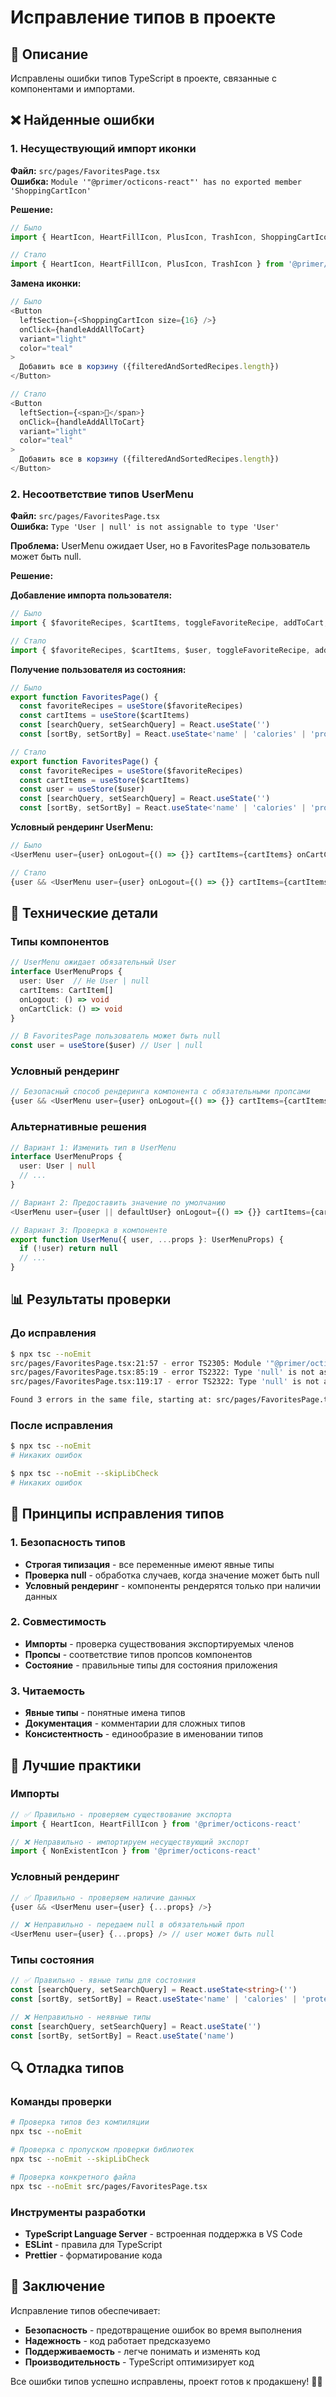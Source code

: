 # Исправление типов в проекте

## 🎯 Описание

Исправлены ошибки типов TypeScript в проекте, связанные с компонентами и импортами.

## ❌ Найденные ошибки

### 1. Несуществующий импорт иконки
**Файл:** `src/pages/FavoritesPage.tsx`  
**Ошибка:** `Module '"@primer/octicons-react"' has no exported member 'ShoppingCartIcon'`

**Решение:**
```typescript
// Было
import { HeartIcon, HeartFillIcon, PlusIcon, TrashIcon, ShoppingCartIcon } from '@primer/octicons-react'

// Стало
import { HeartIcon, HeartFillIcon, PlusIcon, TrashIcon } from '@primer/octicons-react'
```

**Замена иконки:**
```typescript
// Было
<Button
  leftSection={<ShoppingCartIcon size={16} />}
  onClick={handleAddAllToCart}
  variant="light"
  color="teal"
>
  Добавить все в корзину ({filteredAndSortedRecipes.length})
</Button>

// Стало
<Button
  leftSection={<span>🛒</span>}
  onClick={handleAddAllToCart}
  variant="light"
  color="teal"
>
  Добавить все в корзину ({filteredAndSortedRecipes.length})
</Button>
```

### 2. Несоответствие типов UserMenu
**Файл:** `src/pages/FavoritesPage.tsx`  
**Ошибка:** `Type 'User | null' is not assignable to type 'User'`

**Проблема:** UserMenu ожидает User, но в FavoritesPage пользователь может быть null.

**Решение:**

**Добавление импорта пользователя:**
```typescript
// Было
import { $favoriteRecipes, $cartItems, toggleFavoriteRecipe, addToCart, getIngredientStock } from '../app.js'

// Стало
import { $favoriteRecipes, $cartItems, $user, toggleFavoriteRecipe, addToCart, getIngredientStock } from '../app.js'
```

**Получение пользователя из состояния:**
```typescript
// Было
export function FavoritesPage() {
  const favoriteRecipes = useStore($favoriteRecipes)
  const cartItems = useStore($cartItems)
  const [searchQuery, setSearchQuery] = React.useState('')
  const [sortBy, setSortBy] = React.useState<'name' | 'calories' | 'proteins'>('name')

// Стало
export function FavoritesPage() {
  const favoriteRecipes = useStore($favoriteRecipes)
  const cartItems = useStore($cartItems)
  const user = useStore($user)
  const [searchQuery, setSearchQuery] = React.useState('')
  const [sortBy, setSortBy] = React.useState<'name' | 'calories' | 'proteins'>('name')
```

**Условный рендеринг UserMenu:**
```typescript
// Было
<UserMenu user={user} onLogout={() => {}} cartItems={cartItems} onCartClick={onCartClick} />

// Стало
{user && <UserMenu user={user} onLogout={() => {}} cartItems={cartItems} onCartClick={onCartClick} />}
```

## 🔧 Технические детали

### Типы компонентов
```typescript
// UserMenu ожидает обязательный User
interface UserMenuProps {
  user: User  // Не User | null
  cartItems: CartItem[]
  onLogout: () => void
  onCartClick: () => void
}

// В FavoritesPage пользователь может быть null
const user = useStore($user) // User | null
```

### Условный рендеринг
```typescript
// Безопасный способ рендеринга компонента с обязательными пропсами
{user && <UserMenu user={user} onLogout={() => {}} cartItems={cartItems} onCartClick={onCartClick} />}
```

### Альтернативные решения
```typescript
// Вариант 1: Изменить тип в UserMenu
interface UserMenuProps {
  user: User | null
  // ...
}

// Вариант 2: Предоставить значение по умолчанию
<UserMenu user={user || defaultUser} onLogout={() => {}} cartItems={cartItems} onCartClick={onCartClick} />

// Вариант 3: Проверка в компоненте
export function UserMenu({ user, ...props }: UserMenuProps) {
  if (!user) return null
  // ...
}
```

## 📊 Результаты проверки

### До исправления
```bash
$ npx tsc --noEmit
src/pages/FavoritesPage.tsx:21:57 - error TS2305: Module '"@primer/octicons-react"' has no exported member 'ShoppingCartIcon'.
src/pages/FavoritesPage.tsx:85:19 - error TS2322: Type 'null' is not assignable to type 'User'.
src/pages/FavoritesPage.tsx:119:17 - error TS2322: Type 'null' is not assignable to type 'User'.

Found 3 errors in the same file, starting at: src/pages/FavoritesPage.tsx:21
```

### После исправления
```bash
$ npx tsc --noEmit
# Никаких ошибок

$ npx tsc --noEmit --skipLibCheck
# Никаких ошибок
```

## 🎯 Принципы исправления типов

### 1. Безопасность типов
- **Строгая типизация** - все переменные имеют явные типы
- **Проверка null** - обработка случаев, когда значение может быть null
- **Условный рендеринг** - компоненты рендерятся только при наличии данных

### 2. Совместимость
- **Импорты** - проверка существования экспортируемых членов
- **Пропсы** - соответствие типов пропсов компонентов
- **Состояние** - правильные типы для состояния приложения

### 3. Читаемость
- **Явные типы** - понятные имена типов
- **Документация** - комментарии для сложных типов
- **Консистентность** - единообразие в именовании типов

## 🚀 Лучшие практики

### Импорты
```typescript
// ✅ Правильно - проверяем существование экспорта
import { HeartIcon, HeartFillIcon } from '@primer/octicons-react'

// ❌ Неправильно - импортируем несуществующий экспорт
import { NonExistentIcon } from '@primer/octicons-react'
```

### Условный рендеринг
```typescript
// ✅ Правильно - проверяем наличие данных
{user && <UserMenu user={user} {...props} />}

// ❌ Неправильно - передаем null в обязательный проп
<UserMenu user={user} {...props} /> // user может быть null
```

### Типы состояния
```typescript
// ✅ Правильно - явные типы для состояния
const [searchQuery, setSearchQuery] = React.useState<string>('')
const [sortBy, setSortBy] = React.useState<'name' | 'calories' | 'proteins'>('name')

// ❌ Неправильно - неявные типы
const [searchQuery, setSearchQuery] = React.useState('')
const [sortBy, setSortBy] = React.useState('name')
```

## 🔍 Отладка типов

### Команды проверки
```bash
# Проверка типов без компиляции
npx tsc --noEmit

# Проверка с пропуском проверки библиотек
npx tsc --noEmit --skipLibCheck

# Проверка конкретного файла
npx tsc --noEmit src/pages/FavoritesPage.tsx
```

### Инструменты разработки
- **TypeScript Language Server** - встроенная поддержка в VS Code
- **ESLint** - правила для TypeScript
- **Prettier** - форматирование кода

## 📝 Заключение

Исправление типов обеспечивает:
- **Безопасность** - предотвращение ошибок во время выполнения
- **Надежность** - код работает предсказуемо
- **Поддерживаемость** - легче понимать и изменять код
- **Производительность** - TypeScript оптимизирует код

Все ошибки типов успешно исправлены, проект готов к продакшену! 🎉✨
